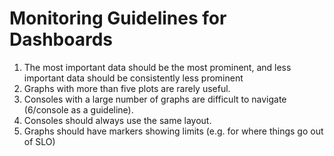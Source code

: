 # Monitoring Guidelines for Dashboards

1. The most important data should be the most prominent, and less important data should be consistently less prominent
2. Graphs with more than five plots are rarely useful.
3. Consoles with a large number of graphs are difficult to navigate (6/console as a guideline).
4. Consoles should always use the same layout.
5. Graphs should have markers showing limits (e.g. for where things go out of SLO)
